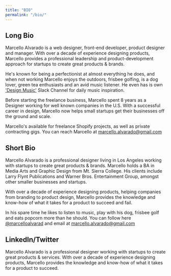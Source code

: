 ```yaml
---
title: "BIO"
permalink: "/bio/"
---
```


## Long Bio
Marcello Alvarado is a web designer, front-end developer, product designer and manager. With over a decade of experience designing products, Marcello provides a professional leadership and product-development approach for startups to create great products & brands.

He's known for being a perfectionist at almost everything he does, and when not working Marcello enjoys the outdoors, frisbee golfing, is a dog lover, green tea enthusiasts and an avid music listener. He even has is own <a href="http://eepurl.com/gHnVBH" target="_blank">'Design Music'</a> Slack Channel for daily music inspiration. 

Before starting the freelance business, Marcello spent 8 years as a Designer working for well known companies in the U.S. With a successful career in design, Marcello now helps small startups get their businesses off the ground and scale.

Marcello's available for freelance Shopify projects, as well as private contracting gigs. You can reach Marcello at <a href="mailto:marcello.alvarado@gmail.com?subject=Inquiry from AlvaradoM.com" target="_blank">marcello.alvarado@gmail.com</a>

## Short Bio
Marcello Alvarado is a professional designer living in Los Angeles working with startups to create great products & brands. Marcello holds a BA in Media Arts and Graphic Design from Mt. Sierra College. His clients include Larry Flynt Publications and Warner Bros. Entertainment Group, amongst other smaller businesses and startups. 

With over a decade of experience designing products, helping companies from branding to product design, Marcello provides the knowledge and know-how of what it takes for a product to succeed and fail. 

In his spare time he likes to listen to music, play with his dog, frisbee golf and eats popcorn more than he should. You can follow here <a href="https://twitter.com/marcelloalvarad" target="_blank">@marcelloalvarad</a> and email at <a href="mailto:marcello.alvarado@gmail.com?subject=Inquiry from AlvaradoM.com" target="_blank">marcello.alvarado@gmail.com</a>

## LinkedIn/Twitter
Marcello Alvarado is a professional designer working with startups to create great products & services. With over a decade of experience designing products, Marcello provides the knowledge and know-how of what it takes for a product to succeed.
